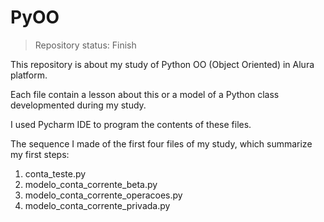 # PyOO
>Repository status: Finish

This repository is about my study of Python OO (Object Oriented) in Alura platform.

Each file contain a lesson about this or a model of a Python class developmented during my study. 

I used Pycharm IDE to program the contents of these files.

The sequence I made of the first four files of my study, which summarize my first steps:
1. conta_teste.py
2. modelo_conta_corrente_beta.py
3. modelo_conta_corrente_operacoes.py
4. modelo_conta_corrente_privada.py
 
